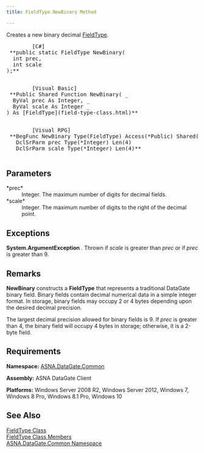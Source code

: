 ```yaml
---
title: FieldType.NewBinary Method

---
```


Creates a new binary decimal [ FieldType](field-type-class.html).
<pre class="prettyprint">        <span class="lang">[C#]</span>
 **public static FieldType NewBinary(<br />  int prec,<br />  int scale<br />);** 
      </pre>
<pre class="prettyprint">        <span class="lang">[Visual Basic] </span>
 **Public Shared Function NewBinary( _<br />  ByVal prec As Integer, _<br />  ByVal scale As Integer _<br />) As [FieldType](field-type-class.html)** 
      </pre>
<pre class="prettyprint">
        <span class="lang">[Visual RPG]</span>
 **BegFunc NewBinary Type(FieldType) Access(*Public) Shared(*Yes)
   DclSrParm prec Type(*Integer) Len(4)
   DclSrParm scale Type(*Integer) Len(4)** 
      </pre>

## Parameters

<dl>
        <dt>
 *prec* 
        </dt>
        <dd>Integer.  The maximum number of digits for decimal fields. </dd>
        <dt>
 *scale* 
        </dt>
        <dd>Integer.  The maximum number of digits to the right of the decimal point.
							</dd>
</dl>

## Exceptions

**System.ArgumentException** . Thrown if *scale* is greater than *prec* or if *prec* is greater than 9. 
## Remarks

<span> **NewBinary** </span> constructs a **FieldType** that represents a traditional DataGate binary field. Binary fields contain decimal numerical data in a simple integer format. In storage, binary fields may occupy 2 or 4 bytes depending upon the desired decimal precision.

The largest decimal precision allowed for binary fields is 9. If *prec* is greater than 4, the binary field will occupy 4 bytes in storage; otherwise, it is a 2-byte field.
## Requirements

**Namespace:** [ASNA.DataGate.Common](datagate-common-namespace.html)

**Assembly:** ASNA DataGate Client

**Platforms:** Windows Server 2008 R2, Windows Server 2012, Windows 7, Windows 8 Pro, Windows 8.1 Pro, Windows 10
## See Also


[FieldType Class](field-type-class.html)
      <br />
[FieldType Class Members](field-type-members.html)
      <br />
[ASNA.DataGate.Common Namespace](datagate-common-namespace.html)

